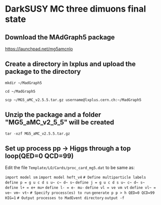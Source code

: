 # DarkSUSY MC three dimuons final state 

## Download the MAdGraph5 package

https://launchpad.net/mg5amcnlo

## Create a directory in lxplus and upload the package to the directory

`mkdir ~/MadGraph5`

`cd ~/MadGraph5`

`scp ~/MG5_aMC_v2.5.5.tar.gz username@lxplus.cern.ch:~/MadGraph5`

## Unzip the package and a folder "MG5_aMC_v2_5_5" will be created

`tar -xzf MG5_aMC_v2.5.5.tar.gz`


## Set up process pp -> Higgs through a top loop(QED=0 QCD=99)

Edit the file `Template/LO/Cards/proc_card_mg5.dat` to be same as:

`import model sm`
`import model heft_v4`
`# Define multiparticle labels`
`define p = g u c d s u~ c~ d~ s~`
`define j = g u c d s u~ c~ d~ s~`
`define l+ = e+ mu+`
`define l- = e- mu-`
`define vl = ve vm vt`
`define vl~ = ve~ vm~ vt~`
`# Specify process(es) to run`
`generate p p > h QED=0 QCD=99 HIG=1`
`# Output processes to MadEvent directory`
`output -f`
